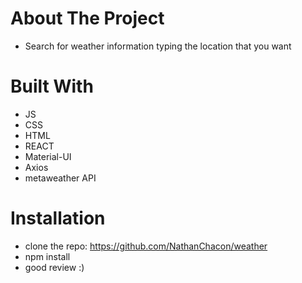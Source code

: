 # About The Project
* Search for weather information typing the location that you want

# Built With
* JS
* CSS
* HTML
* REACT
* Material-UI
* Axios
* metaweather API

# Installation
* clone the repo: https://github.com/NathanChacon/weather
* npm install
* good review :)

